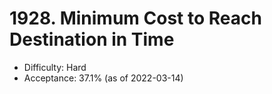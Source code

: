 # 1928. Minimum Cost to Reach Destination in Time
- Difficulty: Hard
- Acceptance: 37.1% (as of 2022-03-14)
